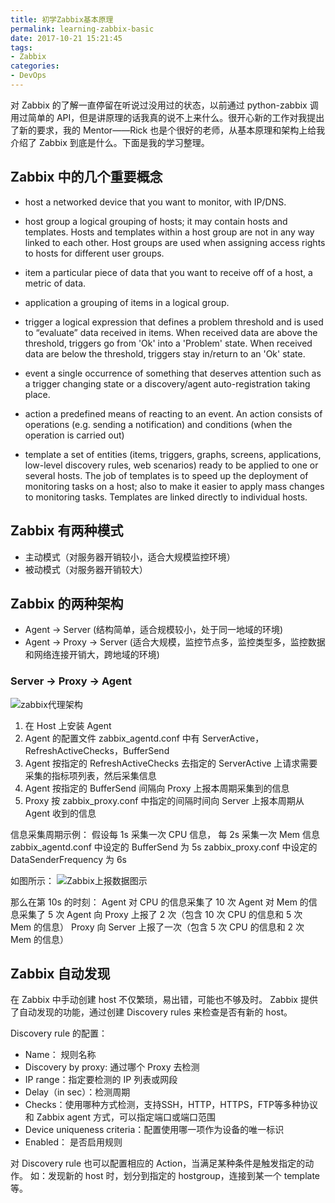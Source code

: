 ```yaml
---
title: 初学Zabbix基本原理
permalink: learning-zabbix-basic
date: 2017-10-21 15:21:45
tags:
- Zabbix
categories:
- DevOps
---
```


对 Zabbix 的了解一直停留在听说过没用过的状态，以前通过 python-zabbix 调用过简单的 API，但是讲原理的话我真的说不上来什么。很开心新的工作对我提出了新的要求，我的 Mentor——Rick 也是个很好的老师，从基本原理和架构上给我介绍了 Zabbix 到底是什么。下面是我的学习整理。
<!--more-->

## Zabbix 中的几个重要概念

- host
    a networked device that you want to monitor, with IP/DNS.

- host group
    a logical grouping of hosts;
    it may contain hosts and templates.
    Hosts and templates within a host group are not in any way linked to each other.
    Host groups are used when assigning access rights to hosts for different user groups.

- item
    a particular piece of data that you want to receive off of a host, a metric of data.

- application
    a grouping of items in a logical group.

- trigger
    a logical expression that defines a problem threshold and is used to “evaluate” data received in items.
    When received data are above the threshold, triggers go from 'Ok' into a 'Problem' state. When received data are below the threshold, triggers stay in/return to an 'Ok' state.

- event
    a single occurrence of something that deserves attention such as a trigger changing state or a discovery/agent auto-registration taking place.

- action
    a predefined means of reacting to an event.
    An action consists of operations (e.g. sending a notification) and conditions (when the operation is carried out)

- template
    a set of entities (items, triggers, graphs, screens, applications, low-level discovery rules, web scenarios) ready to be applied to one or several hosts.
    The job of templates is to speed up the deployment of monitoring tasks on a host; also to make it easier to apply mass changes to monitoring tasks.
    Templates are linked directly to individual hosts.



## Zabbix 有两种模式

- 主动模式（对服务器开销较小，适合大规模监控环境）
- 被动模式（对服务器开销较大）

## Zabbix 的两种架构

- Agent -> Server (结构简单，适合规模较小，处于同一地域的环境)
- Agent -> Proxy -> Server (适合大规模，监控节点多，监控类型多，监控数据和网络连接开销大，跨地域的环境)

### Server -> Proxy -> Agent

![zabbix代理架构](https://blog-1252856176.file.myqcloud.com/post/learning-zabbix-basic/zabbix-agent-proxy-server.png)

1. 在 Host 上安装 Agent
2. Agent 的配置文件 zabbix_agentd.conf 中有 ServerActive，RefreshActiveChecks，BufferSend
3. Agent 按指定的 RefreshActiveChecks 去指定的 ServerActive 上请求需要采集的指标项列表，然后采集信息
4. Agent 按指定的 BufferSend 间隔向 Proxy 上报本周期采集到的信息
5. Proxy 按 zabbix_proxy.conf 中指定的间隔时间向 Server 上报本周期从 Agent 收到的信息

信息采集周期示例：
假设每 1s 采集一次 CPU 信息，
每 2s 采集一次 Mem 信息
zabbix_agentd.conf 中设定的 BufferSend 为 5s
zabbix_proxy.conf 中设定的 DataSenderFrequency 为 6s

如图所示：
![Zabbix上报数据图示](https://blog-1252856176.file.myqcloud.com/post/learning-zabbix-basic/zabbix-data-upload.png)

那么在第 10s 的时刻：
Agent 对 CPU 的信息采集了 10 次
Agent 对 Mem 的信息采集了 5 次
Agent 向 Proxy 上报了 2 次（包含 10 次 CPU 的信息和 5 次 Mem 的信息）
Proxy 向 Server 上报了一次（包含 5 次 CPU 的信息和 2 次 Mem 的信息）

## Zabbix 自动发现

在 Zabbix 中手动创建 host 不仅繁琐，易出错，可能也不够及时。
Zabbix 提供了自动发现的功能，通过创建 Discovery rules 来检查是否有新的 host。

Discovery rule 的配置：
- Name： 规则名称
- Discovery by proxy: 通过哪个 Proxy 去检测
- IP range：指定要检测的 IP 列表或网段
- Delay（in sec）：检测周期
- Checks：使用哪种方式检测，支持SSH，HTTP，HTTPS，FTP等多种协议和 Zabbix agent 方式，可以指定端口或端口范围
- Device uniqueness criteria：配置使用哪一项作为设备的唯一标识
- Enabled： 是否启用规则

对 Discovery rule 也可以配置相应的 Action，当满足某种条件是触发指定的动作。
如：发现新的 host 时，划分到指定的 hostgroup，连接到某一个 template 等。

